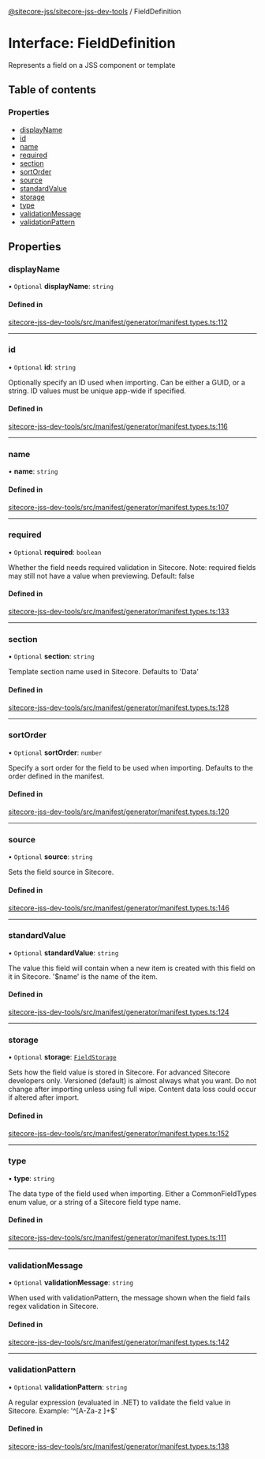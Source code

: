 [@sitecore-jss/sitecore-jss-dev-tools](../README.md) / FieldDefinition

# Interface: FieldDefinition

Represents a field on a JSS component or template

## Table of contents

### Properties

- [displayName](FieldDefinition.md#displayname)
- [id](FieldDefinition.md#id)
- [name](FieldDefinition.md#name)
- [required](FieldDefinition.md#required)
- [section](FieldDefinition.md#section)
- [sortOrder](FieldDefinition.md#sortorder)
- [source](FieldDefinition.md#source)
- [standardValue](FieldDefinition.md#standardvalue)
- [storage](FieldDefinition.md#storage)
- [type](FieldDefinition.md#type)
- [validationMessage](FieldDefinition.md#validationmessage)
- [validationPattern](FieldDefinition.md#validationpattern)

## Properties

### displayName

• `Optional` **displayName**: `string`

#### Defined in

[sitecore-jss-dev-tools/src/manifest/generator/manifest.types.ts:112](https://github.com/Sitecore/jss/blob/e2564fe8a/packages/sitecore-jss-dev-tools/src/manifest/generator/manifest.types.ts#L112)

___

### id

• `Optional` **id**: `string`

Optionally specify an ID used when importing. Can be either a GUID, or a string. ID values must be unique app-wide if specified.

#### Defined in

[sitecore-jss-dev-tools/src/manifest/generator/manifest.types.ts:116](https://github.com/Sitecore/jss/blob/e2564fe8a/packages/sitecore-jss-dev-tools/src/manifest/generator/manifest.types.ts#L116)

___

### name

• **name**: `string`

#### Defined in

[sitecore-jss-dev-tools/src/manifest/generator/manifest.types.ts:107](https://github.com/Sitecore/jss/blob/e2564fe8a/packages/sitecore-jss-dev-tools/src/manifest/generator/manifest.types.ts#L107)

___

### required

• `Optional` **required**: `boolean`

Whether the field needs required validation in Sitecore. Note: required fields may still not have a value when previewing.
Default: false

#### Defined in

[sitecore-jss-dev-tools/src/manifest/generator/manifest.types.ts:133](https://github.com/Sitecore/jss/blob/e2564fe8a/packages/sitecore-jss-dev-tools/src/manifest/generator/manifest.types.ts#L133)

___

### section

• `Optional` **section**: `string`

Template section name used in Sitecore. Defaults to 'Data'

#### Defined in

[sitecore-jss-dev-tools/src/manifest/generator/manifest.types.ts:128](https://github.com/Sitecore/jss/blob/e2564fe8a/packages/sitecore-jss-dev-tools/src/manifest/generator/manifest.types.ts#L128)

___

### sortOrder

• `Optional` **sortOrder**: `number`

Specify a sort order for the field to be used when importing. Defaults to the order defined in the manifest.

#### Defined in

[sitecore-jss-dev-tools/src/manifest/generator/manifest.types.ts:120](https://github.com/Sitecore/jss/blob/e2564fe8a/packages/sitecore-jss-dev-tools/src/manifest/generator/manifest.types.ts#L120)

___

### source

• `Optional` **source**: `string`

Sets the field source in Sitecore.

#### Defined in

[sitecore-jss-dev-tools/src/manifest/generator/manifest.types.ts:146](https://github.com/Sitecore/jss/blob/e2564fe8a/packages/sitecore-jss-dev-tools/src/manifest/generator/manifest.types.ts#L146)

___

### standardValue

• `Optional` **standardValue**: `string`

The value this field will contain when a new item is created with this field on it in Sitecore. '$name' is the name of the item.

#### Defined in

[sitecore-jss-dev-tools/src/manifest/generator/manifest.types.ts:124](https://github.com/Sitecore/jss/blob/e2564fe8a/packages/sitecore-jss-dev-tools/src/manifest/generator/manifest.types.ts#L124)

___

### storage

• `Optional` **storage**: [`FieldStorage`](../enums/FieldStorage.md)

Sets how the field value is stored in Sitecore. For advanced Sitecore developers only.
Versioned (default) is almost always what you want. Do not change after importing unless using full wipe.
Content data loss could occur if altered after import.

#### Defined in

[sitecore-jss-dev-tools/src/manifest/generator/manifest.types.ts:152](https://github.com/Sitecore/jss/blob/e2564fe8a/packages/sitecore-jss-dev-tools/src/manifest/generator/manifest.types.ts#L152)

___

### type

• **type**: `string`

The data type of the field used when importing. Either a CommonFieldTypes enum value, or a string of a Sitecore field type name.

#### Defined in

[sitecore-jss-dev-tools/src/manifest/generator/manifest.types.ts:111](https://github.com/Sitecore/jss/blob/e2564fe8a/packages/sitecore-jss-dev-tools/src/manifest/generator/manifest.types.ts#L111)

___

### validationMessage

• `Optional` **validationMessage**: `string`

When used with validationPattern, the message shown when the field fails regex validation in Sitecore.

#### Defined in

[sitecore-jss-dev-tools/src/manifest/generator/manifest.types.ts:142](https://github.com/Sitecore/jss/blob/e2564fe8a/packages/sitecore-jss-dev-tools/src/manifest/generator/manifest.types.ts#L142)

___

### validationPattern

• `Optional` **validationPattern**: `string`

A regular expression (evaluated in .NET) to validate the field value in Sitecore.
Example: '^[A-Za-z ]+$'

#### Defined in

[sitecore-jss-dev-tools/src/manifest/generator/manifest.types.ts:138](https://github.com/Sitecore/jss/blob/e2564fe8a/packages/sitecore-jss-dev-tools/src/manifest/generator/manifest.types.ts#L138)
